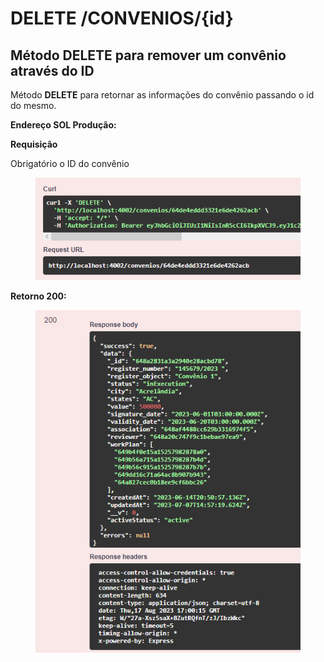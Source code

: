 # DELETE /CONVENIOS/{id}

## Método DELETE para remover um convênio através do ID

Método **DELETE** para retornar as informações do convênio passando o id do mesmo.

**Endereço SOL Produção:**&#x20;

**Requisição**

Obrigatório o ID do convênio

<figure><img src="../../.gitbook/assets/Screenshot_7 (1) (1).png" alt=""><figcaption></figcaption></figure>

**Retorno 200:**

<figure><img src="../../.gitbook/assets/Screenshot_8 (1) (1).png" alt=""><figcaption></figcaption></figure>
